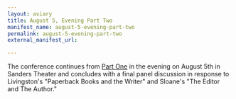 ```yaml
---
layout: aviary
title: August 5, Evening Part Two
manifest_name: august-5-evening-part-two
permalink: august-5-evening-part-two
external_manifest_url: 

---
```

The conference continues from <a href="https://tanyaclement.github.io/harvard1953/august-5-evening-part-one">Part One</a> in the evening on August 5th in Sanders Theater and concludes with a final panel discussion in response to Livingston's "Paperback Books and the Writer" and Sloane's "The Editor and The Author." 
